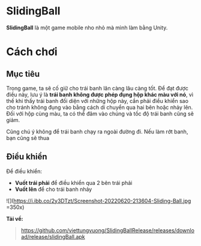 # SlidingBall

**SlidingBall** là một game mobile nho nhỏ mà mình làm bằng Unity. 


# Cách chơi



## Mục tiêu

Trong game, ta sẽ cố giữ cho trái banh lăn càng lâu càng tốt. Để đạt được điều này, lưu ý là **trái banh không được phép đụng hộp khác màu với nó**, vì thế khi thấy trái banh đối diện với những hộp này, cần phải điều khiển sao cho tránh không đụng vào bằng cách di chuyển qua hai bên hoặc nhảy lên. Đối với hộp cùng màu, ta có thể đâm vào chúng và tốc độ trái banh cũng sẽ giảm.

Cũng chú ý không để trái banh chạy ra ngoài đường đi. Nếu làm rớt banh, bạn cũng sẽ thua

## Điều khiển

Để điều khiển:

 - **Vuốt trái phải** để điều khiển qua 2 bên trái phải
 - **Vuốt lên** để cho trái banh nhảy

![](https://i.ibb.co/2y3DTzt/Screenshot-20220620-213604-Sliding-Ball.jpg =350x)

**Tải về:**

> https://github.com/viettungvuong/SlidingBallRelease/releases/download/release/slidingBall.apk
